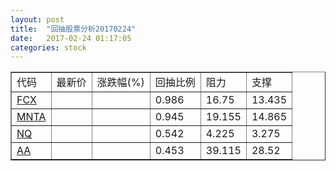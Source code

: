 ```yaml
---
layout: post
title:  "回抽股票分析20170224"
date:   2017-02-24 01:17:05
categories: stock
---
```

<script type="text/javascript">
var stockList = []
stockList.push('gb_fcx');
stockList.push('gb_mnta');
stockList.push('gb_nq');
stockList.push('gb_aa');
</script>
<table border="1">
 <tr>
 <td>代码</td>
 <td>最新价</td>
 <td>涨跌幅(%)</td>
 <td>回抽比例</td>
 <td>阻力</td>
 <td>支撑</td>
</tr>
  <tr id="fcx">
  <td><a href="http://stock.finance.sina.com.cn/usstock/quotes/FCX.html" target="_blank">FCX</a></td><td></td><td></td><td>0.986</td><td>16.75</td><td>13.435</td></tr>
  <tr id="mnta">
  <td><a href="http://stock.finance.sina.com.cn/usstock/quotes/MNTA.html" target="_blank">MNTA</a></td><td></td><td></td><td>0.945</td><td>19.155</td><td>14.865</td></tr>
  <tr id="nq">
  <td><a href="http://stock.finance.sina.com.cn/usstock/quotes/NQ.html" target="_blank">NQ</a></td><td></td><td></td><td>0.542</td><td>4.225</td><td>3.275</td></tr>
  <tr id="aa">
  <td><a href="http://stock.finance.sina.com.cn/usstock/quotes/AA.html" target="_blank">AA</a></td><td></td><td></td><td>0.453</td><td>39.115</td><td>28.52</td></tr>
</table>
